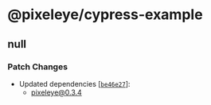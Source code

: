 # @pixeleye/cypress-example

## null

### Patch Changes

- Updated dependencies [[`be46e27`](https://github.com/pixeleye-io/pixeleye/commit/be46e276874f58432e137e8463e5e57245743d71)]:
  - pixeleye@0.3.4
